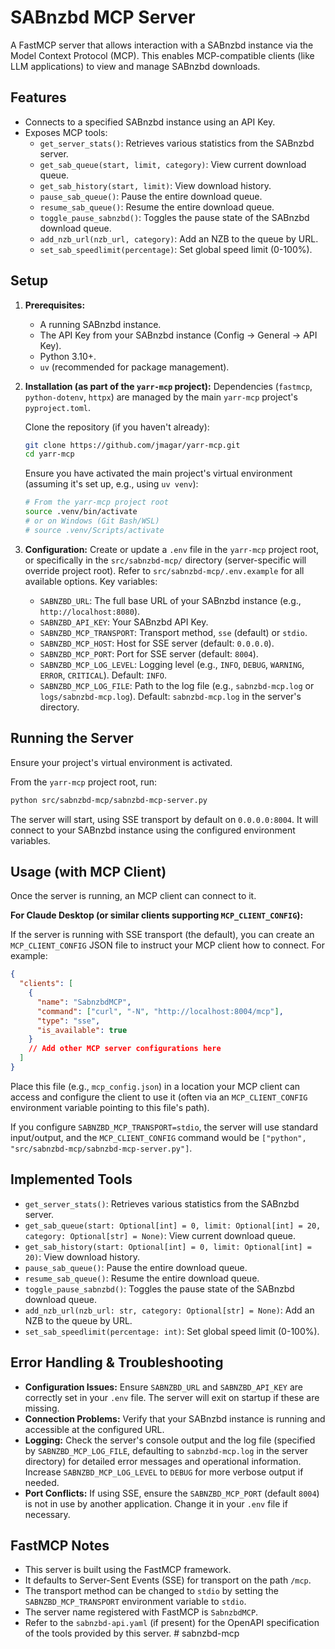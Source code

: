 # SABnzbd MCP Server

A FastMCP server that allows interaction with a SABnzbd instance via the Model Context Protocol (MCP).
This enables MCP-compatible clients (like LLM applications) to view and manage SABnzbd downloads.

## Features

*   Connects to a specified SABnzbd instance using an API Key.
*   Exposes MCP tools:
    *   `get_server_stats()`: Retrieves various statistics from the SABnzbd server.
    *   `get_sab_queue(start, limit, category)`: View current download queue.
    *   `get_sab_history(start, limit)`: View download history.
    *   `pause_sab_queue()`: Pause the entire download queue.
    *   `resume_sab_queue()`: Resume the entire download queue.
    *   `toggle_pause_sabnzbd()`: Toggles the pause state of the SABnzbd download queue.
    *   `add_nzb_url(nzb_url, category)`: Add an NZB to the queue by URL.
    *   `set_sab_speedlimit(percentage)`: Set global speed limit (0-100%).

## Setup

1.  **Prerequisites:**
    *   A running SABnzbd instance.
    *   The API Key from your SABnzbd instance (Config -> General -> API Key).
    *   Python 3.10+.
    *   `uv` (recommended for package management).

2.  **Installation (as part of the `yarr-mcp` project):**
    Dependencies (`fastmcp`, `python-dotenv`, `httpx`) are managed by the main `yarr-mcp` project's `pyproject.toml`.
    
    Clone the repository (if you haven't already):
    ```bash
    git clone https://github.com/jmagar/yarr-mcp.git
    cd yarr-mcp
    ```

    Ensure you have activated the main project's virtual environment (assuming it's set up, e.g., using `uv venv`):
    ```bash
    # From the yarr-mcp project root
    source .venv/bin/activate 
    # or on Windows (Git Bash/WSL)
    # source .venv/Scripts/activate
    ```

3.  **Configuration:**
    Create or update a `.env` file in the `yarr-mcp` project root, or specifically in the `src/sabnzbd-mcp/` directory (server-specific will override project root).
    Refer to `src/sabnzbd-mcp/.env.example` for all available options. Key variables:

    *   `SABNZBD_URL`: The full base URL of your SABnzbd instance (e.g., `http://localhost:8080`).
    *   `SABNZBD_API_KEY`: Your SABnzbd API Key.
    *   `SABNZBD_MCP_TRANSPORT`: Transport method, `sse` (default) or `stdio`.
    *   `SABNZBD_MCP_HOST`: Host for SSE server (default: `0.0.0.0`).
    *   `SABNZBD_MCP_PORT`: Port for SSE server (default: `8004`).
    *   `SABNZBD_MCP_LOG_LEVEL`: Logging level (e.g., `INFO`, `DEBUG`, `WARNING`, `ERROR`, `CRITICAL`). Default: `INFO`.
    *   `SABNZBD_MCP_LOG_FILE`: Path to the log file (e.g., `sabnzbd-mcp.log` or `logs/sabnzbd-mcp.log`). Default: `sabnzbd-mcp.log` in the server's directory.

## Running the Server

Ensure your project's virtual environment is activated.

From the `yarr-mcp` project root, run:

```bash
python src/sabnzbd-mcp/sabnzbd-mcp-server.py
```

The server will start, using SSE transport by default on `0.0.0.0:8004`.
It will connect to your SABnzbd instance using the configured environment variables.

## Usage (with MCP Client)

Once the server is running, an MCP client can connect to it. 

**For Claude Desktop (or similar clients supporting `MCP_CLIENT_CONFIG`):**

If the server is running with SSE transport (the default), you can create an `MCP_CLIENT_CONFIG` JSON file to instruct your MCP client how to connect. For example:

```json
{
  "clients": [
    {
      "name": "SabnzbdMCP",
      "command": ["curl", "-N", "http://localhost:8004/mcp"],
      "type": "sse",
      "is_available": true
    }
    // Add other MCP server configurations here
  ]
}
```

Place this file (e.g., `mcp_config.json`) in a location your MCP client can access and configure the client to use it (often via an `MCP_CLIENT_CONFIG` environment variable pointing to this file's path).

If you configure `SABNZBD_MCP_TRANSPORT=stdio`, the server will use standard input/output, and the `MCP_CLIENT_CONFIG` command would be `["python", "src/sabnzbd-mcp/sabnzbd-mcp-server.py"]`.

## Implemented Tools

*   `get_server_stats()`: Retrieves various statistics from the SABnzbd server.
*   `get_sab_queue(start: Optional[int] = 0, limit: Optional[int] = 20, category: Optional[str] = None)`: View current download queue.
*   `get_sab_history(start: Optional[int] = 0, limit: Optional[int] = 20)`: View download history.
*   `pause_sab_queue()`: Pause the entire download queue.
*   `resume_sab_queue()`: Resume the entire download queue.
*   `toggle_pause_sabnzbd()`: Toggles the pause state of the SABnzbd download queue.
*   `add_nzb_url(nzb_url: str, category: Optional[str] = None)`: Add an NZB to the queue by URL.
*   `set_sab_speedlimit(percentage: int)`: Set global speed limit (0-100%).

## Error Handling & Troubleshooting

*   **Configuration Issues:** Ensure `SABNZBD_URL` and `SABNZBD_API_KEY` are correctly set in your `.env` file. The server will exit on startup if these are missing.
*   **Connection Problems:** Verify that your SABnzbd instance is running and accessible at the configured URL.
*   **Logging:** Check the server's console output and the log file (specified by `SABNZBD_MCP_LOG_FILE`, defaulting to `sabnzbd-mcp.log` in the server directory) for detailed error messages and operational information. Increase `SABNZBD_MCP_LOG_LEVEL` to `DEBUG` for more verbose output if needed.
*   **Port Conflicts:** If using SSE, ensure the `SABNZBD_MCP_PORT` (default `8004`) is not in use by another application. Change it in your `.env` file if necessary.

## FastMCP Notes

*   This server is built using the FastMCP framework.
*   It defaults to Server-Sent Events (SSE) for transport on the path `/mcp`.
*   The transport method can be changed to `stdio` by setting the `SABNZBD_MCP_TRANSPORT` environment variable to `stdio`.
*   The server name registered with FastMCP is `SabnzbdMCP`.
*   Refer to the `sabnzbd-api.yaml` (if present) for the OpenAPI specification of the tools provided by this server. # sabnzbd-mcp
